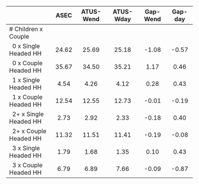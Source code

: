 
|                      |         ASEC |    ATUS-Wend |    ATUS-Wday |     Gap-Wend |      Gap-day |
| -------------------- | :----------: | :----------: | :----------: | :----------: | :----------: |
| # Children x Couple  |              |              |              |              |              |
| &nbsp;&nbsp;0 x Single Headed HH |        24.62 |        25.69 |        25.18 |        -1.08 |        -0.57 |
| &nbsp;&nbsp;0 x Couple Headed HH |        35.67 |        34.50 |        35.21 |         1.17 |         0.46 |
| &nbsp;&nbsp;1 x Single Headed HH |         4.54 |         4.26 |         4.12 |         0.28 |         0.43 |
| &nbsp;&nbsp;1 x Couple Headed HH |        12.54 |        12.55 |        12.73 |        -0.01 |        -0.19 |
| &nbsp;&nbsp;2+ x Single Headed HH |         2.73 |         2.92 |         2.33 |        -0.18 |         0.40 |
| &nbsp;&nbsp;2+ x Couple Headed HH |        11.32 |        11.51 |        11.41 |        -0.19 |        -0.08 |
| &nbsp;&nbsp;3 x Single Headed HH |         1.79 |         1.68 |         1.35 |         0.10 |         0.43 |
| &nbsp;&nbsp;3 x Couple Headed HH |         6.79 |         6.89 |         7.66 |        -0.09 |        -0.87 |

